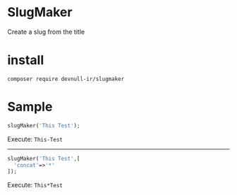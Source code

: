 # SlugMaker
Create a slug from the title


# install

`composer require devnull-ir/slugmaker`

# Sample

```php
slugMaker('This Test');
```
Execute: `This-Test`

--------
```php
slugMaker('This Test',[
  'concat'=>'*'
]);
```

Execute: `This*Test`

